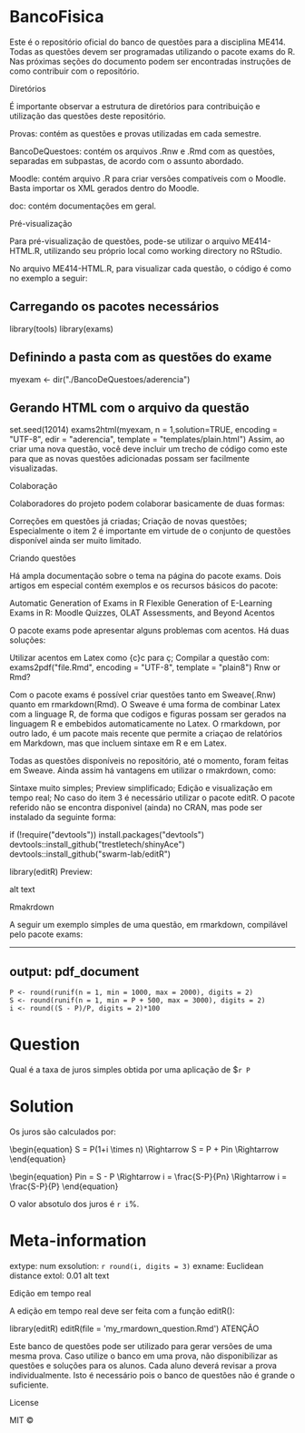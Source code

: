 # BancoFisica
Este é o repositório oficial do banco de questões para a disciplina ME414. Todas as questões devem ser programadas utilizando o pacote exams do R. Nas próximas seções do documento podem ser encontradas instruções de como contribuir com o repositório.

Diretórios

É importante observar a estrutura de diretórios para contribuição e utilização das questões deste repositório.

Provas: contém as questões e provas utilizadas em cada semestre.

BancoDeQuestoes: contém os arquivos .Rnw e .Rmd com as questões, separadas em subpastas, de acordo com o assunto abordado.

Moodle: contém arquivo .R para criar versões compatíveis com o Moodle. Basta importar os XML gerados dentro do Moodle.

doc: contém documentações em geral.

Pré-visualização

Para pré-visualização de questões, pode-se utilizar o arquivo ME414-HTML.R, utilizando seu próprio local como working directory no RStudio.

No arquivo ME414-HTML.R, para visualizar cada questão, o código é como no exemplo a seguir:

## Carregando os pacotes necessários
library(tools)
library(exams)

## Definindo a pasta com as questões do exame
myexam <- dir("./BancoDeQuestoes/aderencia")

## Gerando HTML com o arquivo da questão
set.seed(12014)
exams2html(myexam, n = 1,solution=TRUE,
  encoding = "UTF-8",
  edir = "aderencia",
  template = "templates/plain.html")
Assim, ao criar uma nova questão, você deve incluir um trecho de código como este para que as novas questões adicionadas possam ser facilmente visualizadas.

Colaboração

Colaboradores do projeto podem colaborar basicamente de duas formas:

Correções em questões já criadas;
Criação de novas questões;
Especialmente o item 2 é importante em virtude de o conjunto de questões disponível ainda ser muito limitado.

Criando questões

Há ampla documentação sobre o tema na página do pacote exams. Dois artigos em especial contém exemplos e os recursos básicos do pacote:

Automatic Generation of Exams in R
Flexible Generation of E-Learning Exams in R: Moodle Quizzes, OLAT Assessments, and Beyond
Acentos

O pacote exams pode apresentar alguns problemas com acentos. Há duas soluções:

Utilizar acentos em Latex como \{c}c para ç;
Compilar a questão com:
exams2pdf("file.Rmd", encoding = "UTF-8", template = "plain8")
Rnw or Rmd?

Com o pacote exams é possível criar questões tanto em Sweave(.Rnw) quanto em rmarkdown(Rmd). O Sweave é uma forma de combinar Latex com a linguage R, de forma que codigos e figuras possam ser gerados na linguagem R e embebidos automaticamente no Latex. O rmarkdown, por outro lado, é um pacote mais recente que permite a criaçao de relatórios em Markdown, mas que incluem sintaxe em R e em Latex.

Todas as questões disponíveis no repositório, até o momento, foram feitas em Sweave. Ainda assim há vantagens em utilizar o rmakrdown, como:

Sintaxe muito simples;
Preview simplificado;
Edição e visualização em tempo real;
No caso do item 3 é necessário utilizar o pacote editR. O pacote referido não se encontra disponivel (ainda) no CRAN, mas pode ser instalado da seguinte forma:

if (!require("devtools")) install.packages("devtools")
devtools::install_github("trestletech/shinyAce")
devtools::install_github("swarm-lab/editR")

library(editR)
Preview:

alt text

Rmakrdown

A seguir um exemplo simples de uma questão, em rmarkdown, compilável pelo pacote exams:

---
output: pdf_document
---
```{r data generation, echo = FALSE, results = "hide"}
P <- round(runif(n = 1, min = 1000, max = 2000), digits = 2)
S <- round(runif(n = 1, min = P + 500, max = 3000), digits = 2)
i <- round((S - P)/P, digits = 2)*100
```

Question
========
Qual é a taxa de juros simples obtida por uma aplicação de $`r P`

Solution
========
Os juros são calculados por:

\begin{equation}
S = P(1+i \times n) \Rightarrow S = P + Pin \Rightarrow 
\end{equation}

\begin{equation}
Pin = S - P \Rightarrow 
i = \frac{S-P}{Pn} \Rightarrow i = \frac{S-P}{P}
\end{equation}

O valor absotulo dos juros é `r i`%.

Meta-information
================
extype: num
exsolution: `r round(i, digits = 3)`
exname: Euclidean distance
extol: 0.01
alt text

Edição em tempo real

A edição em tempo real deve ser feita com a função editR():

library(editR)
editR(file = 'my_rmardown_question.Rmd')
ATENÇÃO

Este banco de questões pode ser utilizado para gerar versões de uma mesma prova. Caso utilize o banco em uma prova, não disponibilizar as questões e soluções para os alunos. Cada aluno deverá revisar a prova individualmente. Isto é necessário pois o banco de questões não é grande o suficiente.

License

MIT ©
